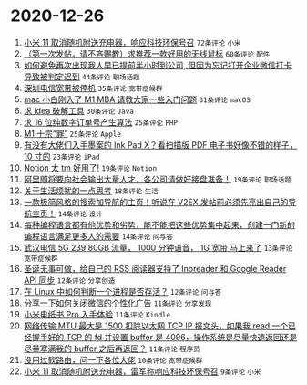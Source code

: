# 2020-12-26

1. [小米 11 取消随机附送充电器，响应科技环保号召](https://www.v2ex.com/t/739146) ``72条评论`` ``小米``
1. [（第一次发帖，请不吝赐教）求推荐一款好用的无线鼠标](https://www.v2ex.com/t/739092) ``60条评论`` ``配件``
1. [如何避免再次出现我人早已提前半小时到公司, 但因为忘记打开企业微信打卡导致被判定迟到](https://www.v2ex.com/t/739099) ``44条评论`` ``职场话题``
1. [深圳电信宽带被停机](https://www.v2ex.com/t/739133) ``35条评论`` ``宽带症候群``
1. [mac 小白刚入了 M1 MBA 请教大家一些入门问题](https://www.v2ex.com/t/739205) ``31条评论`` ``macOS``
1. [求 idea 破解工具](https://www.v2ex.com/t/739128) ``30条评论`` ``Java``
1. [求 16 位纯数字订单号产生算法](https://www.v2ex.com/t/739204) ``25条评论`` ``PHP``
1. [M1 十宗“罪”](https://www.v2ex.com/t/739152) ``25条评论`` ``Apple``
1. [有没有大佬们入手墨案的 Ink Pad X？看扫描版 PDF 电子书好像不错的样子， 10 寸的](https://www.v2ex.com/t/739181) ``23条评论`` ``iPad``
1. [Notion 太 tm 好用了!](https://www.v2ex.com/t/739197) ``19条评论`` ``Notion``
1. [阿里即将要向社会输出大量人才，各公司请做好接盘准备！](https://www.v2ex.com/t/739153) ``19条评论`` ``职场话题``
1. [关于生活烦扰的一点思考](https://www.v2ex.com/t/739142) ``18条评论`` ``生活``
1. [一款极简风格的搜索加导航的主页！听说在 V2EX 发帖前必须先亮出自己的导航主页！](https://www.v2ex.com/t/739104) ``14条评论`` ``设计``
1. [每种编程语言都有他优势和劣势，能不能把这些优势集中起来，创建一门新的编程语言满足更多人的需要](https://www.v2ex.com/t/739096) ``14条评论`` ``问与答``
1. [武汉电信 5G 239 80GB 流量， 1000 分钟语音， 1G 宽带 马上来了](https://www.v2ex.com/t/739090) ``13条评论`` ``宽带症候群``
1. [圣诞无事可做，给自己的 RSS 阅读器支持了 Inoreader 和 Google Reader API 同步](https://www.v2ex.com/t/739195) ``12条评论`` ``分享创造``
1. [在 Linux 中如何判断一个进程是否存活？](https://www.v2ex.com/t/739119) ``12条评论`` ``问与答``
1. [分享一下如何关闭微信的个性化广告](https://www.v2ex.com/t/739209) ``11条评论`` ``分享发现``
1. [小米电纸书 Pro 入手体验](https://www.v2ex.com/t/739136) ``11条评论`` ``Kindle``
1. [网络传输 MTU 最大是 1500 扣除以太网 TCP IP 报文头，如果我 read 一个已经握手好的 TCP 的 fd 并设置 buffer 是 4096，操作系统是尽量快速返回还是尽量塞满我的 buffer 之后再返回？](https://www.v2ex.com/t/739091) ``11条评论`` ``程序员``
1. [没用过软路由，问一下各位大佬](https://www.v2ex.com/t/739132) ``10条评论`` ``宽带症候群``
1. [小米 11 取消随机附送充电器，雷军称响应科技环保号召](https://www.v2ex.com/t/739151) ``9条评论`` ``小米``
